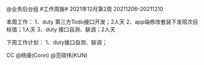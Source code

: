 @业务后台组 #工作周报#
2021年12月第2周 20211206-20211210

本周工作：
1、duty 第三方Todo接口开发；2人天
2、app端修改套装下发班次目标值；1人天
3、duty 接口自测、联调；2人天

下周工作计划：
1、duty接口自测、联调；

CC @杨康(Conn) @范晓伟(KUN)